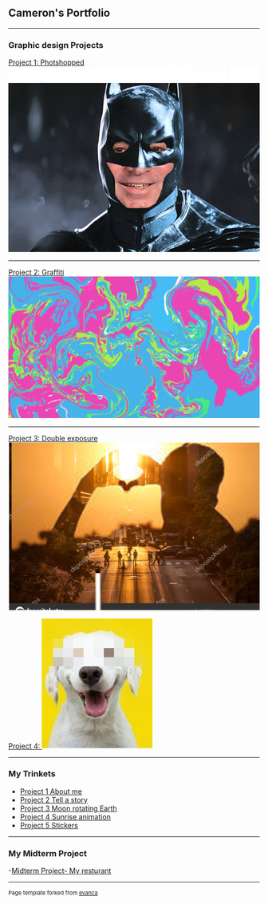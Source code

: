 ## Cameron's Portfolio

---

### Graphic design Projects 

[Project 1: Photshopped](/sample_page)
<img src="images/ripped imag.png?raw=true"/>

---
[Project 2: Graffiti](/pdf/sample_presentation.pdf)
<img src="images/grafiti.png?raw=true"/>

---
[Project 3: Double exposure](http://example.com/)
<img src="https://github.com/CameronGonzales/camgonzales-portfolio/blob/master/images/image(2)%20(1).png?raw=true"> 

[Project 4: ](http://example.com/)
<img src="https://github.com/CameronGonzales/camgonzales-portfolio/blob/master/images/image7.jpg?raw=true">

---

### My Trinkets

- [Project 1 About me](https://trinket.io/html/bd2be826e1/)
- [Project 2 Tell a story](https://trinket.io/html/cffb73637c/)
- [Project 3 Moon rotating Earth](https://trinket.io/html/4311f9547d/)
- [Project 4 Sunrise animation](https://trinket.io/html/5085f92143?runMode=autorun/)
- [Project 5 Stickers](https://trinket.io/html/df4856042d/)

          
          
---

### My Midterm Project
  -[Midterm Project- My resturant](https://https://glisten-prudence-dignity.w3spaces-preview.com/)

---
<p style="font-size:11px">Page template forked from <a href="https://github.com/evanca/quick-portfolio">evanca</a></p>
<!-- Remove above link if you don't want to attibute -->
